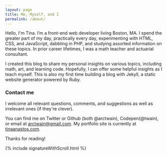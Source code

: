 ```yaml
---
layout: page
title: Me, Myself, and I
permalink: /about/
---
```


Hello, I'm Tina.  I’m a front-end web developer living Boston, MA. I spend the greater part of my day, practically every day, experimenting with HTML, CSS, and JavaScript, dabbling in PHP, and studying assorted information on these topics. In prior career lifetimes, I was a math teacher and actuarial consultant.

I created this blog to share my personal insights on various topics, including math, art, and learning code.  Hopefully, I can offer some helpful insights as I teach myself. This is also my first time building a blog with Jekyll, a static website generator powered by Ruby.

### Contact me

I welcome all relevant questions, comments, and suggestions as well as irrelevant ones (if they're clever).

You can find me on Twitter or Github (both @arctwain), Codepen(@twain), or email at [arctwain@gmail.com](mailto:arctwain@gmail.com).
My portfolio site is currently at [tinaanastos.com](http://www.tinaanastos.com).

Thanks for reading!


{% include signatureWithScroll.html %}
